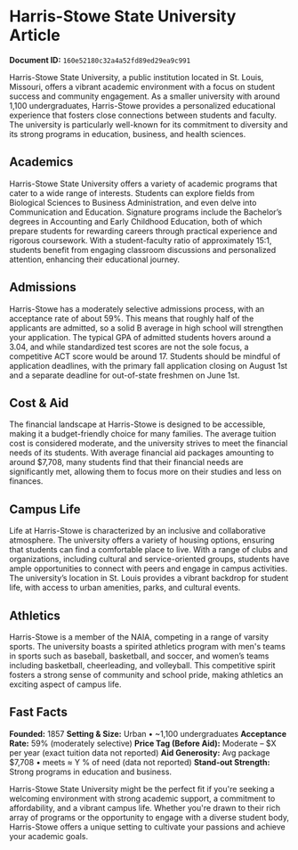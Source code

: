 # Harris-Stowe State University Article

**Document ID:** `160e52180c32a4a52fd89ed29ea9c991`

Harris-Stowe State University, a public institution located in St. Louis, Missouri, offers a vibrant academic environment with a focus on student success and community engagement. As a smaller university with around 1,100 undergraduates, Harris-Stowe provides a personalized educational experience that fosters close connections between students and faculty. The university is particularly well-known for its commitment to diversity and its strong programs in education, business, and health sciences.

## Academics
Harris-Stowe State University offers a variety of academic programs that cater to a wide range of interests. Students can explore fields from Biological Sciences to Business Administration, and even delve into Communication and Education. Signature programs include the Bachelor’s degrees in Accounting and Early Childhood Education, both of which prepare students for rewarding careers through practical experience and rigorous coursework. With a student-faculty ratio of approximately 15:1, students benefit from engaging classroom discussions and personalized attention, enhancing their educational journey.

## Admissions
Harris-Stowe has a moderately selective admissions process, with an acceptance rate of about 59%. This means that roughly half of the applicants are admitted, so a solid B average in high school will strengthen your application. The typical GPA of admitted students hovers around a 3.04, and while standardized test scores are not the sole focus, a competitive ACT score would be around 17. Students should be mindful of application deadlines, with the primary fall application closing on August 1st and a separate deadline for out-of-state freshmen on June 1st.

## Cost & Aid
The financial landscape at Harris-Stowe is designed to be accessible, making it a budget-friendly choice for many families. The average tuition cost is considered moderate, and the university strives to meet the financial needs of its students. With average financial aid packages amounting to around $7,708, many students find that their financial needs are significantly met, allowing them to focus more on their studies and less on finances.

## Campus Life
Life at Harris-Stowe is characterized by an inclusive and collaborative atmosphere. The university offers a variety of housing options, ensuring that students can find a comfortable place to live. With a range of clubs and organizations, including cultural and service-oriented groups, students have ample opportunities to connect with peers and engage in campus activities. The university’s location in St. Louis provides a vibrant backdrop for student life, with access to urban amenities, parks, and cultural events.

## Athletics
Harris-Stowe is a member of the NAIA, competing in a range of varsity sports. The university boasts a spirited athletics program with men's teams in sports such as baseball, basketball, and soccer, and women’s teams including basketball, cheerleading, and volleyball. This competitive spirit fosters a strong sense of community and school pride, making athletics an exciting aspect of campus life.

## Fast Facts
**Founded:** 1857
**Setting & Size:** Urban • ~1,100 undergraduates
**Acceptance Rate:** 59% (moderately selective)
**Price Tag (Before Aid):** Moderate – $X per year (exact tuition data not reported)
**Aid Generosity:** Avg package $7,708 • meets ≈ Y % of need (data not reported)
**Stand-out Strength:** Strong programs in education and business.

Harris-Stowe State University might be the perfect fit if you're seeking a welcoming environment with strong academic support, a commitment to affordability, and a vibrant campus life. Whether you're drawn to their rich array of programs or the opportunity to engage with a diverse student body, Harris-Stowe offers a unique setting to cultivate your passions and achieve your academic goals.
